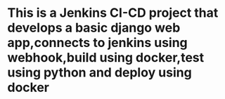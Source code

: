 # This is a Jenkins CI-CD project that develops a basic django web app,connects to jenkins using webhook,build using docker,test using python and deploy using docker

